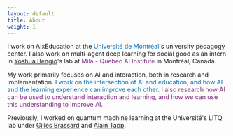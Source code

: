 ```yaml
---
layout: default
title: About
weight: 1
---
```


I work on AIxEducation at the 
<a href="https://www.umontreal.ca/" style="color:#006BB6;text-decoration:none">Université de Montréal</a>'s 
university pedagogy center.
I also work on multi-agent deep learning for social good as an intern in  [Yoshua Bengio](https://yoshuabengio.org/)'s lab at 
<a href="https://mila.quebec/en/" style="color:#7B2679;text-decoration:none">Mila - Quebec AI Institute</a> in Montréal, Canada.



My work primarily focuses on AI and interaction, both in research and implementation.
<span style="color:#006BB6">I work on the intersection of AI and education, and how AI and the learning experience can improve each other.</span>
<span style="color:#7B2679">I also research how AI can be used to understand interaction and learning, and how we can use this understanding to improve AI.</span>

Previously, I worked on quantum machine learning at the Université's LITQ lab under
[Gilles Brassard](http://www.iro.umontreal.ca/~brassard/web/en/)
and 
[Alain Tapp](https://sites.google.com/view/alain-tapp-mila/).
